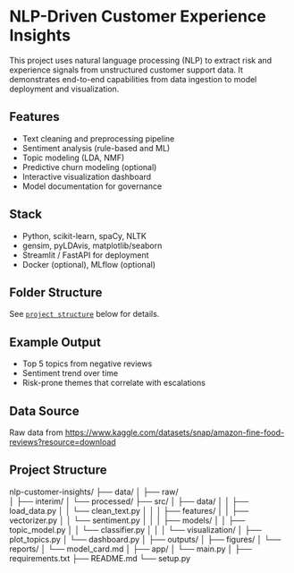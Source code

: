 # NLP-Driven Customer Experience Insights

This project uses natural language processing (NLP) to extract risk and experience signals from unstructured customer support data. It demonstrates end-to-end capabilities from data ingestion to model deployment and visualization.

## Features
- Text cleaning and preprocessing pipeline
- Sentiment analysis (rule-based and ML)
- Topic modeling (LDA, NMF)
- Predictive churn modeling (optional)
- Interactive visualization dashboard
- Model documentation for governance

## Stack

- Python, scikit-learn, spaCy, NLTK
- gensim, pyLDAvis, matplotlib/seaborn
- Streamlit / FastAPI for deployment
- Docker (optional), MLflow (optional)

## Folder Structure

See [`project structure`](#) below for details.

## Example Output

- Top 5 topics from negative reviews
- Sentiment trend over time
- Risk-prone themes that correlate with escalations

## Data Source
Raw data from https://www.kaggle.com/datasets/snap/amazon-fine-food-reviews?resource=download

## Project Structure
nlp-customer-insights/
├── data/
│  ├── raw/     
│  ├── interim/ 
│  └── processed/
├── src/
│   ├── data/
│   │   ├── load_data.py
│   │   └── clean_text.py
│   │
│   ├── features/
│   │   ├── vectorizer.py
│   │   └── sentiment.py
│   │
│   ├── models/
│   │   ├── topic_model.py
│   │   └── classifier.py
│   │
│   └── visualization/
│       ├── plot_topics.py
│       └── dashboard.py
│
├── outputs/
│   ├── figures/
│   └── reports/
│       └── model_card.md
│
├── app/
│   └── main.py
│
├── requirements.txt
├── README.md
└── setup.py

